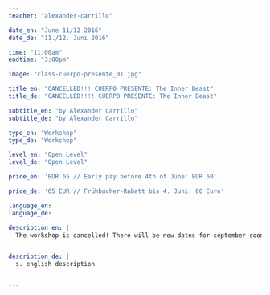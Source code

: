 ```yaml
---
teacher: "alexander-carrillo"

date_en: "June 11/12 2016"
date_de: "11./12. Juni 2016"

time: "11:00am"
endtime: "3:00pm"

image: "class-cuerpo-presente_01.jpg"

title_en: "CANCELLED!!! CUERPO PRESENTE: The Inner Beast"
title_de: "CANCELLED!!!! CUERPO PRESENTE: The Inner Beast"

subtitle_en: "by Alexander Carrillo"
subtitle_de: "by Alexander Carrillo"

type_en: "Workshop"
type_de: "Workshop"

level_en: "Open Level"
level_de: "Open Level"

price_en: 'EUR 65 // Early pay before 4th of June: EUR 60'

price_de: '65 EUR // Frühbucher-Rabatt bis 4. Juni: 60 Euro'

language_en:
language_de:

description_en: |
  The workshop is cancelled! There will be new dates for september soon!


description_de: |
  s. english description


---
```

